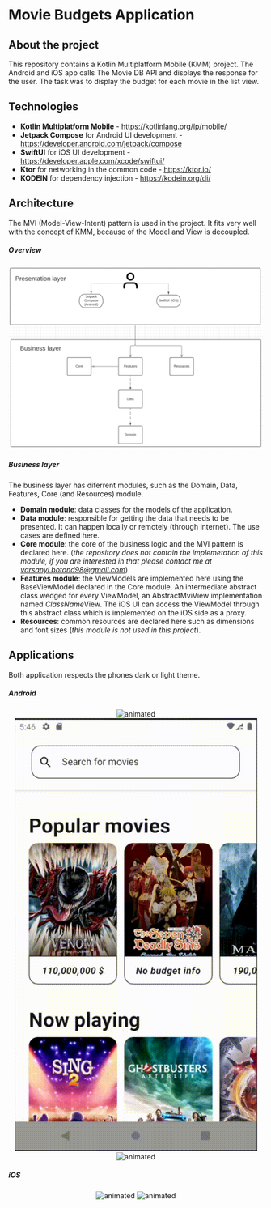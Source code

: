 # Movie Budgets Application

## About the project
This repository contains a Kotlin Multiplatform Mobile (KMM) project. The Android and iOS app calls The Movie DB API and displays the response for the user. The task was to display the budget for each movie in the list view.

## Technologies
- **Kotlin Multiplatform Mobile** - https://kotlinlang.org/lp/mobile/
- **Jetpack Compose** for Android UI development - https://developer.android.com/jetpack/compose
- **SwiftUI** for iOS UI development - https://developer.apple.com/xcode/swiftui/
- **Ktor** for networking in the common code - https://ktor.io/
- **KODEIN** for dependency injection - https://kodein.org/di/

## Architecture
The MVI (Model-View-Intent) pattern is used in the project. It fits very well with the concept of KMM, because of the Model and View is decoupled. 

##### Overview
![Architecture](/architecture.png)

##### Business layer
The business layer has diferrent modules, such as the Domain, Data, Features, Core (and Resources) module.

- **Domain module**: data classes for the models of the application.
- **Data module**: responsible for getting the data that needs to be presented. It can happen locally or remotely (through internet). The use cases are defined here.
- **Core module**: the core of the business logic and the MVI pattern is declared here. (*the repository does not contain the implemetation of this module, if you are interested in that please contact me at varsanyi.botond98@gmail.com*)
- **Features module**: the ViewModels are implemented here using the BaseViewModel declared in the Core module. An intermediate abstract class wedged for every ViewModel, an AbstractMviView implementation named *ClassName*View. The iOS UI can access the ViewModel through this abstract class which is implemented on the iOS side as a proxy.
- **Resources**: common resources are declared here such as dimensions and font sizes (*this module is not used in this project*).

## Applications
Both application respects the phones dark or light theme.

##### Android

<p align="center">
  <img src="android_light.gif" alt="animated" />
  <img src="android_light_search.gif" alt="animated" />
  <img src="android_dark.gif" alt="animated" />
</p>

##### iOS

<p align="center">
  <img src="ios_light.gif" alt="animated" />
  <img src="ios_dark.gif" alt="animated" />
</p>
